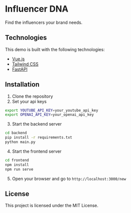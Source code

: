 # Influencer DNA

Find the influencers your brand needs.

## Technologies
This demo is built with the following technologies:
- [Vue.js](https://vuejs.org/)
- [Tailwind CSS](https://tailwindcss.com/)
- [FastAPI](https://fastapi.tiangolo.com/)

## Installation
1. Clone the repository
2. Set your api keys
```bash
export YOUTUBE_API_KEY=your_youtube_api_key
export OPENAI_API_KEY=your_openai_api_key
```
3. Start the backend server
```bash
cd backend
pip install -r requirements.txt
python main.py
```
4. Start the frontend server
```bash
cd frontend
npm install
npm run serve
```
5. Open your browser and go to `http://localhost:3000/new`

## License
This project is licensed under the MIT License.